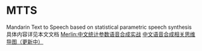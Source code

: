 # MTTS
Mandarin Text to Speech based on statistical parametric speech synthesis
具体内容详见本文文档  [Merlin:中文统计参数语音合成实战](https://github.com/Jackiexiao/MTTS/blob/master/merlin_Mandarionn_tts.md)
[中文语音合成相关思维导图（更新中）](http://naotu.baidu.com/file/efd4f580e80ed57c7bef115f2d7d5813?token=9b6dd5d2e4bc5b95)  

